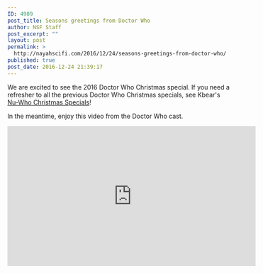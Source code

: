 ```yaml
---
ID: 4909
post_title: Seasons greetings from Doctor Who
author: NSF Staff
post_excerpt: ""
layout: post
permalink: >
  http://nayahscifi.com/2016/12/24/seasons-greetings-from-doctor-who/
published: true
post_date: 2016-12-24 21:39:17
---
```

We are excited to see the 2016 Doctor Who Christmas special. If you need a refresher to all the previous Doctor Who Christmas specials, see Kbear's <a href="http://nayahsolutions.org/nu-who-christmas-specials/">Nu-Who Christmas Specials</a>!

In the meantime, enjoy this video from the Doctor Who cast.

<iframe style="border: none; overflow: hidden;" src="https://www.facebook.com/plugins/video.php?href=https%3A%2F%2Fwww.facebook.com%2FDoctorWho%2Fvideos%2F1633059343374753%2F&amp;show_text=0&amp;width=560" width="560" height="315" frameborder="0" scrolling="no" allowfullscreen="allowfullscreen"></iframe>